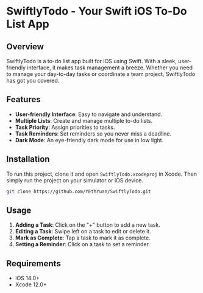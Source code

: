 # SwiftlyTodo - Your Swift iOS To-Do List App

## Overview

SwiftlyTodo is a to-do list app built for iOS using Swift. With a sleek, user-friendly interface, it makes task management a breeze. Whether you need to manage your day-to-day tasks or coordinate a team project, SwiftlyTodo has got you covered.

## Features

- **User-friendly Interface**: Easy to navigate and understand.
- **Multiple Lists**: Create and manage multiple to-do lists.
- **Task Priority**: Assign priorities to tasks.
- **Task Reminders**: Set reminders so you never miss a deadline.
- **Dark Mode**: An eye-friendly dark mode for use in low light.

## Installation

To run this project, clone it and open `SwiftlyTodo.xcodeproj` in Xcode. Then simply run the project on your simulator or iOS device.

```bash
git clone https://github.com/YEthYuan/SwiftlyTodo.git
```

## Usage

1. **Adding a Task**: Click on the "+" button to add a new task.
2. **Editing a Task**: Swipe left on a task to edit or delete it.
3. **Mark as Complete**: Tap a task to mark it as complete.
4. **Setting a Reminder**: Click on a task to set a reminder.

## Requirements

- iOS 14.0+
- Xcode 12.0+

